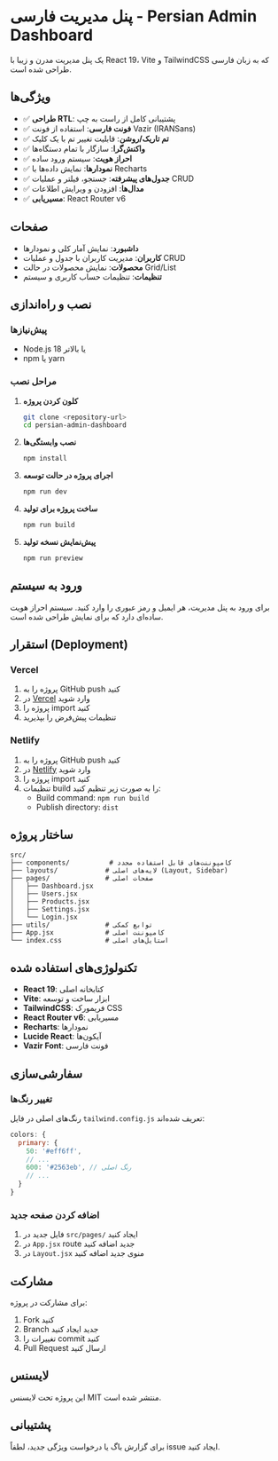 # پنل مدیریت فارسی - Persian Admin Dashboard

یک پنل مدیریت مدرن و زیبا با React 19، Vite و TailwindCSS که به زبان فارسی طراحی شده است.

## ویژگی‌ها

- ✅ **طراحی RTL**: پشتیبانی کامل از راست به چپ
- ✅ **فونت فارسی**: استفاده از فونت Vazir (IRANSans)
- ✅ **تم تاریک/روشن**: قابلیت تغییر تم با یک کلیک
- ✅ **واکنش‌گرا**: سازگار با تمام دستگاه‌ها
- ✅ **احراز هویت**: سیستم ورود ساده
- ✅ **نمودارها**: نمایش داده‌ها با Recharts
- ✅ **جدول‌های پیشرفته**: جستجو، فیلتر و عملیات CRUD
- ✅ **مدال‌ها**: افزودن و ویرایش اطلاعات
- ✅ **مسیریابی**: React Router v6

## صفحات

- **داشبورد**: نمایش آمار کلی و نمودارها
- **کاربران**: مدیریت کاربران با جدول و عملیات CRUD
- **محصولات**: نمایش محصولات در حالت Grid/List
- **تنظیمات**: تنظیمات حساب کاربری و سیستم

## نصب و راه‌اندازی

### پیش‌نیازها

- Node.js 18 یا بالاتر
- npm یا yarn

### مراحل نصب

1. **کلون کردن پروژه**
   ```bash
   git clone <repository-url>
   cd persian-admin-dashboard
   ```

2. **نصب وابستگی‌ها**
   ```bash
   npm install
   ```

3. **اجرای پروژه در حالت توسعه**
   ```bash
   npm run dev
   ```

4. **ساخت پروژه برای تولید**
   ```bash
   npm run build
   ```

5. **پیش‌نمایش نسخه تولید**
   ```bash
   npm run preview
   ```

## ورود به سیستم

برای ورود به پنل مدیریت، هر ایمیل و رمز عبوری را وارد کنید. سیستم احراز هویت ساده‌ای دارد که برای نمایش طراحی شده است.

## استقرار (Deployment)

### Vercel

1. پروژه را به GitHub push کنید
2. در [Vercel](https://vercel.com) وارد شوید
3. پروژه را import کنید
4. تنظیمات پیش‌فرض را بپذیرید

### Netlify

1. پروژه را به GitHub push کنید
2. در [Netlify](https://netlify.com) وارد شوید
3. پروژه را import کنید
4. تنظیمات build را به صورت زیر تنظیم کنید:
   - Build command: `npm run build`
   - Publish directory: `dist`

## ساختار پروژه

```
src/
├── components/          # کامپوننت‌های قابل استفاده مجدد
├── layouts/            # لایه‌های اصلی (Layout, Sidebar)
├── pages/              # صفحات اصلی
│   ├── Dashboard.jsx
│   ├── Users.jsx
│   ├── Products.jsx
│   ├── Settings.jsx
│   └── Login.jsx
├── utils/              # توابع کمکی
├── App.jsx             # کامپوننت اصلی
└── index.css           # استایل‌های اصلی
```

## تکنولوژی‌های استفاده شده

- **React 19**: کتابخانه اصلی
- **Vite**: ابزار ساخت و توسعه
- **TailwindCSS**: فریمورک CSS
- **React Router v6**: مسیریابی
- **Recharts**: نمودارها
- **Lucide React**: آیکون‌ها
- **Vazir Font**: فونت فارسی

## سفارشی‌سازی

### تغییر رنگ‌ها

رنگ‌های اصلی در فایل `tailwind.config.js` تعریف شده‌اند:

```javascript
colors: {
  primary: {
    50: '#eff6ff',
    // ...
    600: '#2563eb', // رنگ اصلی
    // ...
  }
}
```

### اضافه کردن صفحه جدید

1. فایل جدید در `src/pages/` ایجاد کنید
2. در `App.jsx` route جدید اضافه کنید
3. در `Layout.jsx` منوی جدید اضافه کنید

## مشارکت

برای مشارکت در پروژه:

1. Fork کنید
2. Branch جدید ایجاد کنید
3. تغییرات را commit کنید
4. Pull Request ارسال کنید

## لایسنس

این پروژه تحت لایسنس MIT منتشر شده است.

## پشتیبانی

برای گزارش باگ یا درخواست ویژگی جدید، لطفاً issue ایجاد کنید.